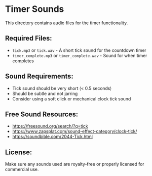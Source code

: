 # Timer Sounds

This directory contains audio files for the timer functionality.

## Required Files:
- `tick.mp3` or `tick.wav` - A short tick sound for the countdown timer
- `timer_complete.mp3` or `timer_complete.wav` - Sound for when timer completes

## Sound Requirements:
- Tick sound should be very short (< 0.5 seconds)
- Should be subtle and not jarring
- Consider using a soft click or mechanical clock tick sound

## Free Sound Resources:
- https://freesound.org/search/?q=tick
- https://www.zapsplat.com/sound-effect-category/clock-tick/
- https://soundbible.com/2044-Tick.html

## License:
Make sure any sounds used are royalty-free or properly licensed for commercial use.